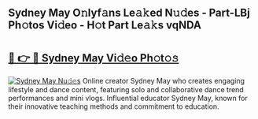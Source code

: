 ## Sydney May O𝚗lyf𝚊ns Le𝚊𝚔ed N𝚞𝚍es - Part-LBj Ph𝚘tos Vi𝚍eo - H𝚘t Part Le𝚊𝚔s vqNDA

# <h2><a href="http://hf8noi.feru.top/?c=Sydney+May">🔗 👉 🔴 Sydney May Vi𝚍𝚎o Ph𝚘t𝚘𝚜</a></h2>

[![Sydney May Nu𝚍𝚎s](https://i.imgur.com/0TWrTi3.gif)](http://hf8noi.feru.top/?c=Sydney+May)
Online creator Sydney May who creates engaging lifestyle and dance content, featuring solo and collaborative dance trend performances and mini vlogs. Influential educator Sydney May, known for their innovative teaching methods and commitment to education. 
